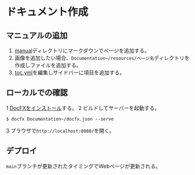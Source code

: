 # ドキュメント作成

## マニュアルの追加
1. [manual](../manual)ディレクトリにマークダウンでページを追加する。
2. 画像を追加したい場合、`Documentation~/resources/ページ名`ディレクトリを作成しファイルを追加する。
3. [toc.yml](../manual/toc.yml)を編集しサイドバーに項目を追加する。

## ローカルでの確認
1 [DocFXをインストール](https://dotnet.github.io/docfx/tutorial/docfx_getting_started.html#2-use-docfx-as-a-command-line-tool)する。
2 ビルドしてサーバーを起動する。
```
$ docfx Documentation~/docfx.json --serve
```
3 ブラウザで`http://localhost:8080/`を開く。

## デプロイ
`main`ブランチが更新されたタイミングでWebページが更新される。
